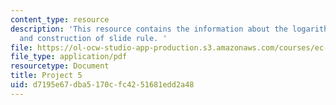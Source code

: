 ```yaml
---
content_type: resource
description: 'This resource contains the information about the logarithmic scales
  and construction of slide rule. '
file: https://ol-ocw-studio-app-production.s3.amazonaws.com/courses/ec-050-recreate-experiments-from-history-inform-the-future-from-the-past-galileo-january-iap-2010/d7195e67dba5170cfc4251681edd2a48_MITEC_050IAP10_pro05.pdf
file_type: application/pdf
resourcetype: Document
title: Project 5
uid: d7195e67-dba5-170c-fc42-51681edd2a48
---
```

